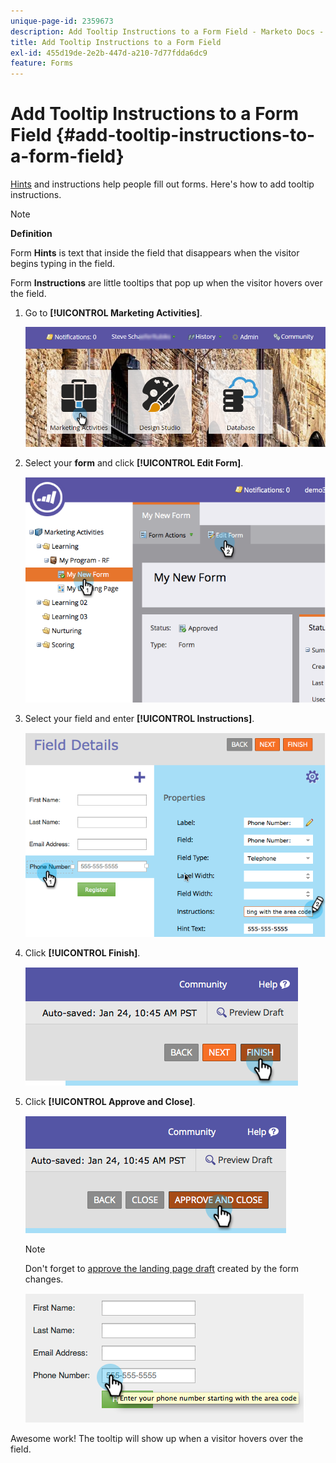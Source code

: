 ```yaml
---
unique-page-id: 2359673
description: Add Tooltip Instructions to a Form Field - Marketo Docs - Product Documentation
title: Add Tooltip Instructions to a Form Field
exl-id: 455d19de-2e2b-447d-a210-7d77fdda6dc9
feature: Forms
---
```

# Add Tooltip Instructions to a Form Field {#add-tooltip-instructions-to-a-form-field}

[Hints](/help/marketo/product-docs/demand-generation/forms/form-fields/add-hint-text-to-a-form-field.md) and instructions help people fill out forms. Here's how to add tooltip instructions.  

>[!NOTE]
>
>**Definition**
>
>Form **Hints** is text that inside the field that disappears when the visitor begins typing in the field.
>
>Form **Instructions** are little tooltips that pop up when the visitor hovers over the field.

1. Go to **[!UICONTROL Marketing Activities]**.

   ![](assets/login-marketing-activities-6.png)

1. Select your **form** and click **[!UICONTROL Edit Form]**.

   ![](assets/image2014-9-15-14-3a15-3a42.png)

1. Select your field and enter **[!UICONTROL Instructions]**.

   ![](assets/image2014-9-15-14-3a15-3a49.png)

1. Click **[!UICONTROL Finish]**.

   ![](assets/image2014-9-15-14-3a15-3a57.png)

1. Click **[!UICONTROL Approve and Close]**.

   ![](assets/image2014-9-15-14-3a16-3a3.png)

   >[!NOTE]
   >
   >Don't forget to [approve the landing page draft](/help/marketo/product-docs/demand-generation/landing-pages/understanding-landing-pages/approve-unapprove-or-delete-a-landing-page.md) created by the form changes.

   ![](assets/image2014-9-15-14-3a16-3a56.png)

Awesome work! The tooltip will show up when a visitor hovers over the field.
